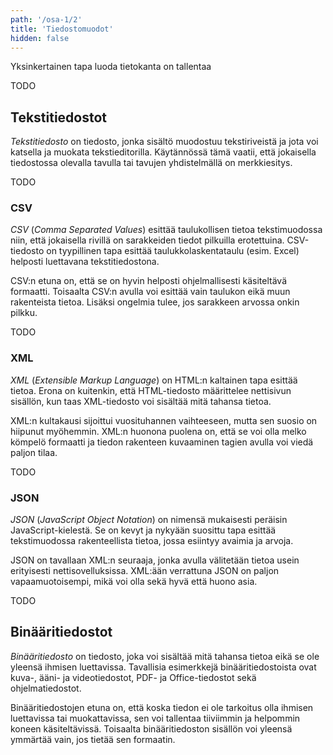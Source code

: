 ```yaml
---
path: '/osa-1/2'
title: 'Tiedostomuodot'
hidden: false
---
```


Yksinkertainen tapa luoda tietokanta on tallentaa

TODO

## Tekstitiedostot

_Tekstitiedosto_ on tiedosto,
jonka sisältö muodostuu tekstiriveistä ja jota voi
katsella ja muokata tekstieditorilla.
Käytännössä tämä vaatii, että jokaisella tiedostossa
olevalla tavulla tai tavujen yhdistelmällä on merkkiesitys.

TODO

### CSV

_CSV_ (_Comma Separated Values_) esittää taulukollisen
tietoa tekstimuodossa niin,
että jokaisella rivillä on sarakkeiden tiedot
pilkuilla erotettuina.
CSV-tiedosto on tyypillinen tapa esittää
taulukkolaskentataulu (esim. Excel)
helposti luettavana tekstitiedostona.

CSV:n etuna on, että se on hyvin helposti ohjelmallisesti
käsiteltävä formaatti.
Toisaalta CSV:n avulla voi esittää vain taulukon
eikä muun rakenteista tietoa.
Lisäksi ongelmia tulee, jos sarakkeen arvossa onkin pilkku.

TODO

### XML

_XML_ (_Extensible Markup Language_) on HTML:n kaltainen tapa
esittää tietoa.
Erona on kuitenkin, että HTML-tiedosto
määrittelee nettisivun sisällön,
kun taas XML-tiedosto voi sisältää mitä tahansa tietoa.

XML:n kultakausi sijoittui vuosituhannen vaihteeseen,
mutta sen suosio on hiipunut myöhemmin.
XML:n huonona puolena on,
että se voi olla melko kömpelö formaatti ja tiedon
rakenteen kuvaaminen tagien avulla voi viedä paljon tilaa.

TODO

### JSON

_JSON_ (_JavaScript Object Notation_) on nimensä mukaisesti
peräisin JavaScript-kielestä.
Se on kevyt ja nykyään suosittu
tapa esittää tekstimuodossa rakenteellista tietoa,
jossa esiintyy avaimia ja arvoja.

JSON on tavallaan XML:n seuraaja,
jonka avulla välitetään tietoa usein erityisesti
nettisovelluksissa.
XML:ään verrattuna JSON on paljon vapaamuotoisempi,
mikä voi olla sekä hyvä että huono asia.

TODO

## Binääritiedostot

_Binääritiedosto_ on tiedosto,
joka voi sisältää mitä tahansa tietoa eikä
se ole yleensä ihmisen luettavissa.
Tavallisia esimerkkejä binääritiedostoista
ovat kuva-, ääni- ja videotiedostot,
PDF- ja Office-tiedostot sekä ohjelmatiedostot.

Binääritiedostojen etuna on,
että koska tiedon ei ole tarkoitus olla
ihmisen luettavissa tai muokattavissa,
sen voi tallentaa tiiviimmin ja helpommin
koneen käsiteltävissä.
Toisaalta binääritiedoston sisällön voi yleensä
ymmärtää vain, jos tietää sen formaatin.
